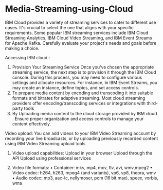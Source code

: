 # Media-Streaming-using-Cloud

IBM Cloud provides a variety of streaming services to cater to different use cases. It's crucial to select the one that aligns with your specific requirements. Some popular IBM streaming services include IBM Cloud Streaming Analytics, IBM Cloud Video
Streaming, and IBM Event Streams for Apache Kafka. Carefully evaluate your project's needs and goals before making a choice.

Accessing IBM cloud : 
1. Provision Your Streaming Service Once you've chosen the appropriate streaming service, the next step is to provision it through the IBM Cloud console. During this process, you may need to configure various settings and allocate resources. For instance, in IBM Event Streams, you may create an instance, define topics, and set access controls.
2. To prepare media content by encoding and transcoding it into suitable formats and bitrates for adaptive streaming. Most cloud streaming providers offer encoding/transcoding services or integrations with third-party tools
3. By Uploading media content to the cloud storage provided by IBM cloud . Ensure proper organization and access controls to manage your content effectively.

Video upload:
You can add videos to your IBM Video Streaming account by recording your live broadcasts, or by uploading previously recorded content using IBM Video Streaming upload tools.

1. Video upload capabilities:
Upload in your browser
Upload through the API
Upload using professional services

2. Video file formats: 
• Container: mkv, mp4, mov, flv, avi, wmv,mpeg2
• Video codec: h264, h263, mpeg4 (and variants), vp6, vp8, theora, wmv
• Audio codec: mp3, aac-lc, nellymoser, pcm (16 bit max), speex, vorbis, wma

